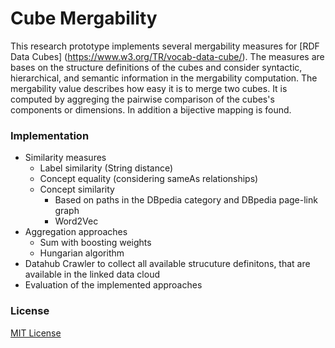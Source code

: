 # Cube Mergability


This research prototype implements several mergability measures for [RDF Data Cubes] (https://www.w3.org/TR/vocab-data-cube/). The measures are bases on the structure definitions of the cubes and consider syntactic, hierarchical, and semantic information in the mergability computation. The mergability value describes how easy it is to merge two cubes. It is computed by aggreging the pairwise comparison of the cubes's components or dimensions. In addition a bijective mapping is found.

### Implementation

- Similarity measures
  - Label similarity (String distance)
  - Concept equality (considering sameAs relationships)
  - Concept similarity 
    - Based on paths in the DBpedia category and DBpedia page-link graph
    - Word2Vec
- Aggregation approaches
  - Sum with boosting weights
  - Hungarian algorithm
- Datahub Crawler to collect all available strucuture definitons, that are available in the linked data cloud
- Evaluation of the implemented approaches

### License

[MIT License](../../blob/master/LICENSE)
